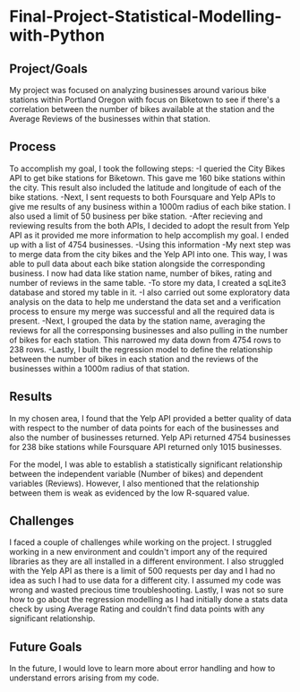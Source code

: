 # Final-Project-Statistical-Modelling-with-Python

## Project/Goals
My project was focused on analyzing businesses around various bike stations within Portland Oregon with focus on Biketown to see if there's a correlation between the number of bikes available at the station and the Average Reviews of the businesses within that station.

## Process
To accomplish my goal, I took the following steps: 
-I queried the City Bikes API to get bike stations for Biketown. This gave me 160 bike stations within the city. This result also included the latitude and longitude of each of the bike stations. -Next, I sent requests to both Foursquare and Yelp APIs to give me results of any business within a 1000m radius of each bike station. I also used a limit of 50 business per bike station. -After recieving and reviewing results from the both APIs, I decided to adopt the result from Yelp API as it provided me more information to help accomplish my goal. I ended up with a list of 4754 businesses. -Using this information -My next step was to merge data from the city bikes and the Yelp API into one. This way, I was able to pull data about each bike station alongside the corresponding business. I now had data like station name, number of bikes, rating and number of reviews in the same table. 
-To store my data, I created a sqLite3 database and stored my table in it. -I also carried out some exploratory data analysis on the data to help me understand the data set and a verification process to ensure my merge was successful and all the required data is present. 
-Next, I grouped the data by the station name, averaging the reviews for all the corresponsing businesses and also pulling in the number of bikes for each station. This narrowed my data down from 4754 rows to 238 rows. -Lastly, I built the regression model to define the relationship between the number of bikes in each station and the reviews of the businesses within a 1000m radius of that station.

## Results
In my chosen area, I found that the Yelp API provided a better quality of data with respect to the number of data points for each of the businesses and also the number of businesses returned. Yelp APi returned 4754 businesses for 238 bike stations while Foursquare API returned only 1015 businesses.

For the model, I was able to establish a statistically significant relationship between the independent variable (Number of bikes) and dependent variables (Reviews). However, I also mentioned that the relationship between them is weak as evidenced by the low R-squared value.

## Challenges 
I faced a couple of challenges while working on the project. I struggled working in a new environment and couldn't import any of the required libraries as they are all installed in a different environment. I also struggled with the Yelp API as there is a limit of 500 requests per day and I had no idea as such I had to use data for a different city. I assumed my code was wrong and wasted precious time troubleshooting. Lastly, I was not so sure how to go about the regression modelling as I had initially done a stats data check by using Average Rating and couldn't find data points with any significant relationship.

## Future Goals
In the future, I would love to learn more about error handling and how to understand errors arising from my code.

